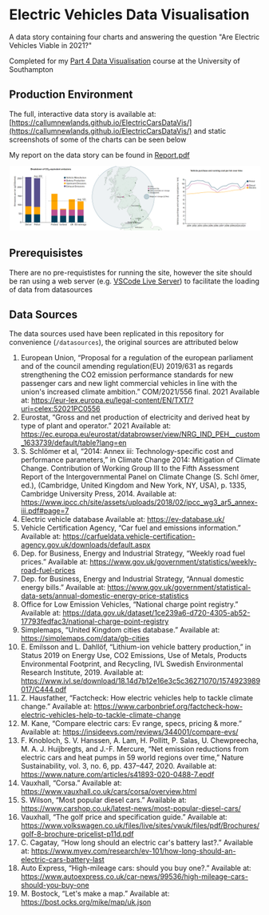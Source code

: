 # Electric Vehicles Data Visualisation
A data story containing four charts and answering the question "Are Electric Vehicles Viable in 2021?"

Completed for my [Part 4 Data Visualisation](https://www.southampton.ac.uk/courses/modules/comp6234) course at the University of Southampton

## Production Environment

The full, interactive data story is available at: [https://callumnewlands.github.io/ElectricCarsDataVis/](https://callumnewlands.github.io/ElectricCarsDataVis/) and static
screenshots of some of the charts can be seen below

My report on the data story can be found in [Report.pdf](https://github.com/callumnewlands/ElectricCarsDataVis/blob/main/Report.pdf)

![Screenshots of some of the charts in my data story](https://github.com/callumnewlands/ElectricCarsDataVis/blob/main/Figures/screenshots.png)

## Prerequisistes

There are no pre-requististes for running the site, however the site should be ran using a web server (e.g. [VSCode Live Server](https://marketplace.visualstudio.com/items?itemName=ritwickdey.LiveServer)) 
to facilitate the loading of data from datasources

## Data Sources

The data sources used have been replicated in this repository for convenience (```/datasources```), the original sources are attributed below

1. European Union, “Proposal for a regulation of the european parliament and of the council amending regulation(EU) 2019/631 as regards strengthening the CO2 emission performance standards for new passenger cars and new light commercial vehicles in line with the union's increased climate ambition.” COM/2021/556 final. 2021 Available at: https://eur-lex.europa.eu/legal-content/EN/TXT/?uri=celex:52021PC0556
2. Eurostat, “Gross and net production of electricity and derived heat by type of plant and operator.” 2021 Available at: https://ec.europa.eu/eurostat/databrowser/view/NRG_IND_PEH__custom_1633739/default/table?lang=en
3. S. Schlömer et al, “2014: Annex iii: Technology-specific cost and performance parameters,” in Climate Change 2014: Mitigation of Climate Change. Contribution of Working Group III to the Fifth Assessment Report of the Intergovernmental Panel on Climate Change (S. Schl ̈omer, ed.), (Cambridge, United Kingdom and New York, NY, USA), p. 1335, Cambridge University Press, 2014. Available at: https://www.ipcc.ch/site/assets/uploads/2018/02/ipcc_wg3_ar5_annex-iii.pdf#page=7
4. Electric vehicle database Available at: https://ev-database.uk/
5. Vehicle Certification Agency, “Car fuel and emissions information.” Available at: https://carfueldata.vehicle-certification-agency.gov.uk/downloads/default.aspx
6. Dep. for Business, Energy and Industrial Strategy, “Weekly road fuel prices.” Available at: https://www.gov.uk/government/statistics/weekly-road-fuel-prices
7. Dep. for Business, Energy and Industrial Strategy, “Annual domestic energy bills.” Available at: https://www.gov.uk/government/statistical-data-sets/annual-domestic-energy-price-statistics
8. Office for Low Emission Vehicles, “National charge point registry.” Available at: https://data.gov.uk/dataset/1ce239a6-d720-4305-ab52-17793fedfac3/national-charge-point-registry
9. Simplemaps, “United Kingdom cities database.” Available at: https://simplemaps.com/data/gb-cities
10. E. Emilsson and L. Dahllöf, “Lithium-ion vehicle battery production,” in Status 2019 on Energy Use, CO2 Emissions, Use of Metals, Products Environmental Footprint, and Recycling, IVL Swedish Environmental Research Institute, 2019. Available at: https://www.ivl.se/download/18.14d7b12e16e3c5c36271070/1574923989017/C444.pdf
11. Z. Hausfather, “Factcheck: How electric vehicles help to tackle climate change.” Available at: https://www.carbonbrief.org/factcheck-how-electric-vehicles-help-to-tackle-climate-change
12. M. Kane, “Compare electric cars: Ev range, specs, pricing & more.” Available at: https://insideevs.com/reviews/344001/compare-evs/
13. F. Knobloch, S. V. Hanssen, A. Lam, H. Pollitt, P. Salas, U. Chewpreecha, M. A. J. Huijbregts, and J.-F. Mercure, “Net emission reductions from electric cars and heat pumps in 59 world regions over time,” Nature Sustainability, vol. 3, no. 6, pp. 437–447, 2020. Available at: https://www.nature.com/articles/s41893-020-0488-7.epdf
14. Vauxhall, “Corsa.” Available at: https://www.vauxhall.co.uk/cars/corsa/overview.html
15. S. Wilson, “Most popular diesel cars.” Available at: https://www.carshop.co.uk/latest-news/most-popular-diesel-cars/
16. Vauxhall, “The golf price and specification guide.” Available at: https://www.volkswagen.co.uk/files/live/sites/vwuk/files/pdf/Brochures/golf-8-brochure-pricelist-p11d.pdf
17. C. Cagatay, “How long should an electric car's battery last?.” Available at: https://www.myev.com/research/ev-101/how-long-should-an-electric-cars-battery-last
18. Auto Express, “High-mileage cars: should you buy one?.” Available at: https://www.autoexpress.co.uk/car-news/99536/high-mileage-cars-should-you-buy-one
19. M. Bostock, “Let's make a map.” Available at: https://bost.ocks.org/mike/map/uk.json

